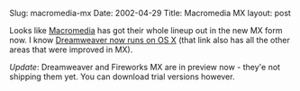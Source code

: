 Slug: macromedia-mx
Date: 2002-04-29
Title: Macromedia MX
layout: post

Looks like <a href="http://www.macromedia.com/">Macromedia</a> has got their whole lineup out in the new MX form now. I know <a href="http://radio.weblogs.com/0106884/2002/04/29.html#a2">Dreamweaver now runs on OS X</a> (that link also has all the other areas that were improved in MX).

<i>Update</i>: Dreamweaver and Fireworks MX are in preview now - they&#39;e not shipping them yet. You can download trial versions however.
